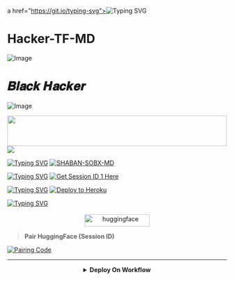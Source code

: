 a href="https://git.io/typing-svg"><img src="https://readme-typing-svg.demolab.com?font=Black+Ops+One&size=50&pause=1000&color=1BAFBAFF&center=true&width=910&height=100&lines=THANKS FOR YOUR +SUPPORT-DONT; FORGET+SATAR+FORK+MY REPO;CREATED+BY+𝑯𝒂𝒄𝒌𝒆𝒓 𝑻𝑭;RELEASED+15-01-2025" alt="Typing SVG" /></a>

# Hacker-TF-MD

![Image](https://github.com/user-attachments/assets/5e5894e7-c703-4772-9d33-a6b4d6e3b15f)


# 𝑩𝒍𝒂𝒄𝒌 𝑯𝒂𝒄𝒌𝒆𝒓
![Image](https://github.com/user-attachments/assets/80f4b8ef-517e-4d73-a4f6-377e198e1c04)

<img src="[https://i.imgur.com/dBaSKWF.gif](https://github.com/user-attachments/assets/5e5894e7-c703-4772-9d33-a6b4d6e3b15f)" height="70" width="100%">
<a><img src='[https://i.ibb.co/9N1sJ41/Manul-Ofc-X.gif](https://github.com/user-attachments/assets/5e5894e7-c703-4772-9d33-a6b4d6e3b15f)'/></a>








[![Typing SVG](https://readme-typing-svg.herokuapp.com?font=Rockstar-ExtraBold&color=blue&lines=𝗙𝗢𝗥𝗞+𝗔𝗡𝗗+𝗦𝗧𝗔𝗥+𝗥𝗘𝗣𝗢)](https://git.io/typing-svg)
<a href="https://github.com/MRSHABAN40/SHABAN-SOBX-MD/fork"><img title="SHABAN-SOBX-MD" src="https://img.shields.io/badge/FORK-SHABAN SOBX MD-h?color=green&style=for-the-badge&logo=stackshare"></a>

[![Typing SVG](https://readme-typing-svg.herokuapp.com?font=Rockstar-ExtraBold&color=blue&lines=𝗦𝗘𝗦𝗦𝗜𝗢𝗡+𝗜𝗗+𝗦𝗜𝗧𝗘+𝗜𝗦+𝗛𝗘𝗥𝗘)](https://git.io/typing-svg)
[![Get Session ID 1 Here](https://img.shields.io/static/v1?label=Session%20ID&message=Generate&color=FF4500&style=for-the-badge&logo=firefox&logoColor=white)](https://megapair33-82637755f8cd.herokuapp.com/)

[![Typing SVG](https://readme-typing-svg.herokuapp.com?font=Rockstar-ExtraBold&color=blue&lines=𝗗𝗘𝗣𝗟𝗢𝗬+𝗢𝗡+𝗛𝗘𝗥𝗢𝗞𝗨)](https://git.io/typing-svg)
 [![Deploy to Heroku](https://img.shields.io/static/v1?label=Deploy%20to&message=Heroku&color=430098&style=for-the-badge&logo=heroku&logoColor=white)](https://dashboard.heroku.com/new?template=https://github.com/tahiriqbal756/Hacker-TF-MD.git)

 [![Typing SVG](https://readme-typing-svg.herokuapp.com?font=Rockstar-ExtraBold&color=blue&lines=𝗗𝗘𝗣𝗟𝗢𝗬+𝗢𝗡+𝗛𝗨𝗚𝗚𝗜𝗡𝗚𝗙𝗔𝗖𝗘)](https://git.io/typing-svg)
<p style="text-align: center; font-size: 1.2em;">
  
<p align="center">
<a href='https://huggingface.co/spaces/mrshaban1/SHABAN-MD' target="_blank"><img alt='huggingface' src='https://img.shields.io/badge/-huggingface Deploy-CC00FF?style=for-the-badge&logo=huggingface&logoColor=white'/< width=150 height=28/p></a> </a>

> **Pair HuggingFace (Session ID)**

<a href='https://panel-pair.onrender.com' target="_blank">
  <img alt='Pairing Code' src='https://img.shields.io/badge/Get%20Pairing%20Code-cyan?style=for-the-badge&logo=opencv&logoColor=black'/>
</a>
<br>

-------------------------


<details>

<b><strong><summary align="center" style="color: Yello;">Deploy On Workflow</summary></strong></b>
<p style="text-align: center; font-size: 1.2em;">
 
<h8>Copy the workflow codes and then frok the repo edit config add
Work
[![Work Flow Code WhatsApp Channel](https://img.shields.io/static/v1?label=Work%20Flow%20WhatsApp%20Channel&message=link&color=25D366&style=for-the-badge&logo=whatsapp&logoColor=white)](https://whatsapp.com/channel/0029VaqJhPt6hENl2eYTwd1i) 

***

`⚡ HOW TO DEPLOY 𝐇𝐚𝐜𝐤𝐞𝐫-𝐓𝐅-𝐌𝐃 ON WORKFLOWS FREE GITHUB WATCH VIDEO 👇`

<p align="center">
   <a href="[[https://youtu.be/xxw7uG5Xb6M?si=cwdTifhYH5INDSFD](https://whatsapp.com/channel/0029VaqJhPt6hENl2eYTwd1i)](https://whatsapp.com/channel/0029VaqJhPt6hENl2eYTwd1i)"><img src="https://i.ibb.co/71mYRh4/116-1161192-podcast-subscribe-listen-button-youtube-sign-hd-png.png" alt="Watch tutorial on YouTube" border="0"  width="105">
    </a>
</p>

<br>
<img alt="Coder GIF" height=250 width=350 src="https://i.gifer.com/GYny.gif" />
<br>

### <br> No LOVE 💕 NO STRESS ☺️


